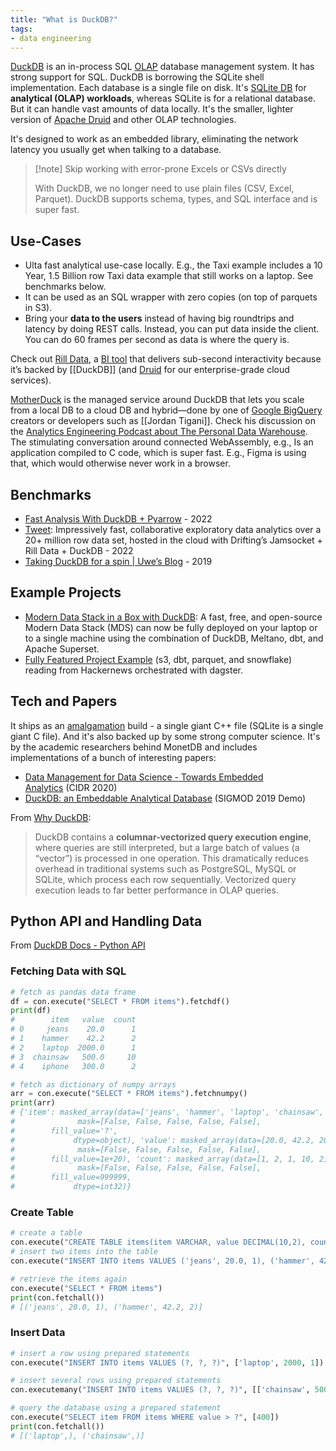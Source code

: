 ```yaml
---
title: "What is DuckDB?"
tags:
- data engineering
---
```


[DuckDB](https://duckdb.org/) is an in-process SQL [OLAP](term/olap%20(online%20analytical%20processing).md) database management system. It has strong support for SQL. DuckDB is borrowing the SQLite shell implementation. Each database is a single file on disk. It's [SQLite DB](https://www.sqlite.org) for **analytical (OLAP) workloads**, whereas SQLite is for a relational database. But it can handle vast amounts of data locally. It's the smaller, lighter version of [Apache Druid](Apache%20Druid) and other OLAP technologies.

It's designed to work as an embedded library, eliminating the network latency you usually get when talking to a database.
> [!note] Skip working with error-prone Excels or CSVs directly
>
> With DuckDB, we no longer need to use plain files (CSV, Excel, Parquet). DuckDB supports schema, types, and SQL interface and is super fast. 

## Use-Cases
- Ulta fast analytical use-case locally. E.g., the Taxi example includes a 10 Year, 1.5 Billion row Taxi data example that still works on a laptop. See benchmarks below. 
- It can be used as an SQL wrapper with zero copies (on top of parquets in S3). 
- Bring your **data to the users** instead of having big roundtrips and latency by doing REST calls. Instead, you can put data inside the client. You can do 60 frames per second as data is where the query is.

Check out [Rill Data](https://www.rilldata.com/), a [BI tool](term/business%20intelligence%20tools.md) that delivers sub-second interactivity because it’s backed by [[DuckDB]] (and [Druid](Apache%20Druid) for our enterprise-grade cloud services).

[MotherDuck](https://motherduck.com/) is the managed service around DuckDB that lets you scale from a local DB to a cloud DB and hybrid—done by one of [Google BigQuery](Google%20BigQuery) creators or developers such as [[Jordan Tigani]]. Check his discussion on the [Analytics Engineering Podcast about The Personal Data Warehouse](https://open.spotify.com/episode/3CmeFOuIOg91xApdjbWqey?si=CmelGaxBTZ-Z-BR3fvMjmg&utm_source=copy-link&nd=1). The stimulating conversation around connected WebAssembly, e.g., Is an application compiled to C code, which is super fast. E.g., Figma is using that, which would otherwise never work in a browser. 

## Benchmarks
- [Fast Analysis With DuckDB + Pyarrow](https://tech.gerardbentley.com/python/data/intermediate/2022/04/26/holy-duck.html) - 2022
- [Tweet](https://mobile.twitter.com/medriscoll/status/1554698141789614081): Impressively fast, collaborative exploratory data analytics over a 20+ million row data set, hosted in the cloud with Drifting’s Jamsocket + Rill Data + DuckDB - 2022
- [Taking DuckDB for a spin | Uwe’s Blog](https://uwekorn.com/2019/10/19/taking-duckdb-for-a-spin.html) - 2019

## Example Projects
- [Modern Data Stack in a Box with DuckDB](https://duckdb.org/2022/10/12/modern-data-stack-in-a-box.html): A fast, free, and open-source Modern Data Stack (MDS) can now be fully deployed on your laptop or to a single machine using the combination of DuckDB, Meltano, dbt, and Apache Superset. 
- [Fully Featured Project Example](https://github.com/dagster-io/dagster/blob/master/examples/project_fully_featured/) (s3, dbt, parquet, and snowflake) reading from Hackernews orchestrated with dagster.

## Tech and Papers
It ships as an [amalgamation](https://www.sqlite.org/amalgamation.html) build - a single giant C++ file (SQLite is a single giant C file). And it's also backed up by some strong computer science. It's by the academic researchers behind MonetDB and includes implementations of a bunch of interesting papers:
-   [Data Management for Data Science - Towards Embedded Analytics](https://www.duckdb.org/pdf/CIDR2020-raasveldt-muehleisen-duckdb.pdf) (CIDR 2020)
-   [DuckDB: an Embeddable Analytical Database](https://www.duckdb.org/pdf/SIGMOD2019-demo-duckdb.pdf) (SIGMOD 2019 Demo)

From [Why DuckDB](https://duckdb.org/why_duckdb):
> DuckDB contains a **columnar-vectorized query execution engine**, where queries are still interpreted, but a large batch of values (a “vector”) is processed in one operation. This dramatically reduces overhead in traditional systems such as PostgreSQL, MySQL or SQLite, which process each row sequentially. Vectorized query execution leads to far better performance in OLAP queries.


## Python API and Handling Data
From [DuckDB Docs - Python API](https://duckdb.org/docs/api/python)
### Fetching Data with SQL
```python
# fetch as pandas data frame
df = con.execute("SELECT * FROM items").fetchdf()
print(df)
#        item   value  count
# 0     jeans    20.0      1
# 1    hammer    42.2      2
# 2    laptop  2000.0      1
# 3  chainsaw   500.0     10
# 4    iphone   300.0      2

# fetch as dictionary of numpy arrays
arr = con.execute("SELECT * FROM items").fetchnumpy()
print(arr)
# {'item': masked_array(data=['jeans', 'hammer', 'laptop', 'chainsaw', 'iphone'],
#              mask=[False, False, False, False, False],
#        fill_value='?',
#             dtype=object), 'value': masked_array(data=[20.0, 42.2, 2000.0, 500.0, 300.0],
#              mask=[False, False, False, False, False],
#        fill_value=1e+20), 'count': masked_array(data=[1, 2, 1, 10, 2],
#              mask=[False, False, False, False, False],
#        fill_value=999999,
#             dtype=int32)}
```
### Create Table
```python
# create a table
con.execute("CREATE TABLE items(item VARCHAR, value DECIMAL(10,2), count INTEGER)")
# insert two items into the table
con.execute("INSERT INTO items VALUES ('jeans', 20.0, 1), ('hammer', 42.2, 2)")

# retrieve the items again
con.execute("SELECT * FROM items")
print(con.fetchall())
# [('jeans', 20.0, 1), ('hammer', 42.2, 2)]
```
### Insert Data
```python
# insert a row using prepared statements
con.execute("INSERT INTO items VALUES (?, ?, ?)", ['laptop', 2000, 1])

# insert several rows using prepared statements
con.executemany("INSERT INTO items VALUES (?, ?, ?)", [['chainsaw', 500, 10], ['iphone', 300, 2]] )

# query the database using a prepared statement
con.execute("SELECT item FROM items WHERE value > ?", [400])
print(con.fetchall())
# [('laptop',), ('chainsaw',)]
```

